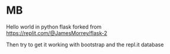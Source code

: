 # MB
Hello world in python flask forked from https://replit.com/@JamesMorrey/flask-2

Then try to get it working with bootstrap and the repl.it database
